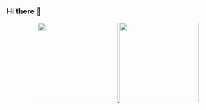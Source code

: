 ### Hi there 👋

<div align="center">
  <a href="https://github.com/ricardolopes2025">
  <img width:100px  height="180em" src="https://github-readme-stats.vercel.app/api?username=ricardolopes2025&show_icons=true&theme=algolia&include_all_commits=true&count_private=true"/>
  <img width:100px  height="180em" src="https://github-readme-stats.vercel.app/api/top-langs/?username=ricardolopes2025&layout=compact&langs_count=7&theme=algolia"/>
</div>
